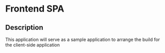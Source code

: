 Frontend SPA
============

Description
-----------

This application will serve as a sample application to arrange the build for the client-side application
